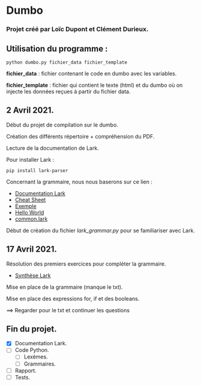 # Dumbo

### Projet créé par Loïc Dupont et Clément Durieux.

## Utilisation du programme :
```
python dumbo.py fichier_data fichier_template
```
**fichier_data** : fichier contenant le code en dumbo avec les variables.

**fichier_template** : fichier qui contient le texte (html) et du dumbo où
on injecte les données reçues à partir du fichier data.

## 2 Avril 2021.

Début du projet de compilation sur le dumbo.

Création des différents répertoire + compréhension du PDF.

Lecture de la documentation de Lark.

Pour installer Lark :

```
pip install lark-parser
```

Concernant la grammaire, nous nous baserons sur ce lien :
- [Documentation Lark](https://lark-parser.readthedocs.io/en/latest/grammar.html)
- [Cheat Sheet](https://lark-parser.readthedocs.io/en/latest/_static/lark_cheatsheet.pdf)
- [Exemple](https://github.com/lark-parser/lark/blob/master/examples/fruitflies.py)
- [Hello World](https://dev.to/vicentemaldonado/python-lark-parser-introduction-2g4e)
- [common.lark](https://github.com/lark-parser/lark/blob/master/lark/grammars/common.lark)

Début de création du fichier _lark_grammar.py_ pour se familiariser avec Lark.

## 17 Avril 2021.

Résolution des premiers exercices pour compléter la grammaire.

- [Synthèse Lark](https://lark-parser.readthedocs.io/_/downloads/en/latest/pdf/)

Mise en place de la grammaire (manque le txt).

Mise en place des expressions for, if et des booleans.

==> Regarder pour le txt et continuer les questions

## Fin du projet.

- [x] Documentation Lark.
- [ ] Code Python.
	- [ ] Lexèmes.
	- [ ] Grammaires.
- [ ] Rapport.
- [ ] Tests.